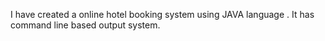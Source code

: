 I have created a online hotel booking system using JAVA language .
It has command line based output system.
